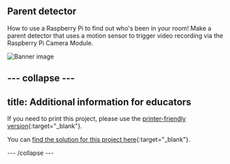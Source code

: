 ## Parent detector

How to use a Raspberry Pi to find out who's been in your room! Make a parent detector that uses a motion sensor to trigger video recording via the Raspberry Pi Camera Module.

![Banner image](images/banner.png)

--- collapse ---
---
title: Additional information for educators
---

If you need to print this project, please use the [printer-friendly version](https://projects.raspberrypi.org/en/projects/project-name/print){:target="_blank"}.

You can [find the solution for this project here](http://rpf.io/p/en/parent-detector-get){:target="_blank"}.

--- /collapse ---
